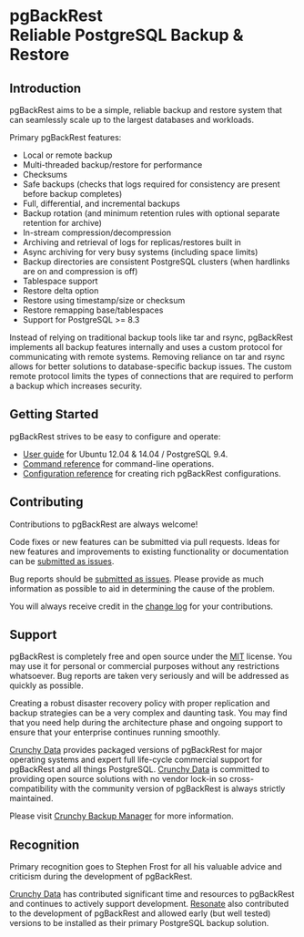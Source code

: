 # pgBackRest<br/>Reliable PostgreSQL Backup & Restore

## Introduction

pgBackRest aims to be a simple, reliable backup and restore system that can seamlessly scale up to the largest databases and workloads.

Primary pgBackRest features:

- Local or remote backup
- Multi-threaded backup/restore for performance
- Checksums
- Safe backups (checks that logs required for consistency are present before backup completes)
- Full, differential, and incremental backups
- Backup rotation (and minimum retention rules with optional separate retention for archive)
- In-stream compression/decompression
- Archiving and retrieval of logs for replicas/restores built in
- Async archiving for very busy systems (including space limits)
- Backup directories are consistent PostgreSQL clusters (when hardlinks are on and compression is off)
- Tablespace support
- Restore delta option
- Restore using timestamp/size or checksum
- Restore remapping base/tablespaces
- Support for PostgreSQL >= 8.3

Instead of relying on traditional backup tools like tar and rsync, pgBackRest implements all backup features internally and uses a custom protocol for communicating with remote systems. Removing reliance on tar and rsync allows for better solutions to database-specific backup issues. The custom remote protocol limits the types of connections that are required to perform a backup which increases security.

## Getting Started

pgBackRest strives to be easy to configure and operate:

- [User guide](http://www.pgbackrest.org/user-guide.html) for Ubuntu 12.04 & 14.04 / PostgreSQL 9.4.
- [Command reference](http://www.pgbackrest.org/command.html) for command-line operations.
- [Configuration reference](http://www.pgbackrest.org/configuration.html) for creating rich pgBackRest configurations.



## Contributing

Contributions to pgBackRest are always welcome!

Code fixes or new features can be submitted via pull requests. Ideas for new features and improvements to existing functionality or documentation can be [submitted as issues](https://github.com/pgmasters/backrest/issues).

Bug reports should be [submitted as issues](https://github.com/pgmasters/backrest/issues). Please provide as much information as possible to aid in determining the cause of the problem.

You will always receive credit in the [change log](https://github.com/pgmasters/backrest/blob/master/CHANGELOG.md) for your contributions.

## Support

pgBackRest is completely free and open source under the [MIT](https://github.com/pgmasters/backrest/blob/master/LICENSE) license. You may use it for personal or commercial purposes without any restrictions whatsoever. Bug reports are taken very seriously and will be addressed as quickly as possible.

Creating a robust disaster recovery policy with proper replication and backup strategies can be a very complex and daunting task. You may find that you need help during the architecture phase and ongoing support to ensure that your enterprise continues running smoothly.

[Crunchy Data](http://www.crunchydatasolutions.com) provides packaged versions of pgBackRest for major operating systems and expert full life-cycle commercial support for pgBackRest and all things PostgreSQL. [Crunchy Data](http://www.crunchydatasolutions.com) is committed to providing open source solutions with no vendor lock-in so cross-compatibility with the community version of pgBackRest is always strictly maintained.

Please visit [Crunchy Backup Manager](http://www.crunchydatasolutions.com/crunchy-backup-manager) for more information.

## Recognition

Primary recognition goes to Stephen Frost for all his valuable advice and criticism during the development of pgBackRest.

[Crunchy Data](http://www.crunchydatasolutions.com) has contributed significant time and resources to pgBackRest and continues to actively support development. [Resonate](http://www.resonate.com) also contributed to the development of pgBackRest and allowed early (but well tested) versions to be installed as their primary PostgreSQL backup solution.
